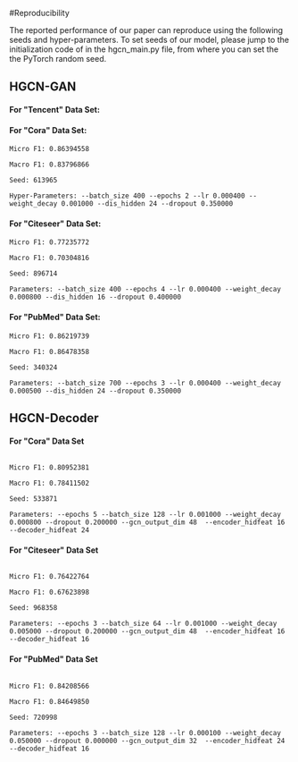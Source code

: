 #Reproducibility


The reported performance of our paper can reproduce using the following seeds and hyper-parameters.
To set seeds of our model, please jump to the initialization code of in the hgcn_main.py file, from where you can set the the PyTorch random seed. 

## HGCN-GAN
#### For "Tencent" Data Set:


#### For "Cora" Data Set:

~~~
Micro F1: 0.86394558

Macro F1: 0.83796866

Seed: 613965

Hyper-Parameters: --batch_size 400 --epochs 2 --lr 0.000400 --weight_decay 0.001000 --dis_hidden 24 --dropout 0.350000
~~~

#### For "Citeseer" Data Set:

~~~
Micro F1: 0.77235772

Macro F1: 0.70304816

Seed: 896714

Parameters: --batch_size 400 --epochs 4 --lr 0.000400 --weight_decay 0.000800 --dis_hidden 16 --dropout 0.400000
~~~

#### For "PubMed" Data Set:
~~~
Micro F1: 0.86219739

Macro F1: 0.86478358

Seed: 340324

Parameters: --batch_size 700 --epochs 3 --lr 0.000400 --weight_decay 0.000500 --dis_hidden 24 --dropout 0.350000
~~~

## HGCN-Decoder

#### For "Cora" Data Set
~~~

Micro F1: 0.80952381

Macro F1: 0.78411502

Seed: 533871

Parameters: --epochs 5 --batch_size 128 --lr 0.001000 --weight_decay 0.000800 --dropout 0.200000 --gcn_output_dim 48  --encoder_hidfeat 16 --decoder_hidfeat 24

~~~

#### For "Citeseer" Data Set
~~~

Micro F1: 0.76422764

Macro F1: 0.67623898

Seed: 968358

Parameters: --epochs 3 --batch_size 64 --lr 0.001000 --weight_decay 0.005000 --dropout 0.200000 --gcn_output_dim 48  --encoder_hidfeat 16 --decoder_hidfeat 16
~~~

#### For "PubMed" Data Set
~~~

Micro F1: 0.84208566

Macro F1: 0.84649850

Seed: 720998

Parameters: --epochs 3 --batch_size 128 --lr 0.000100 --weight_decay 0.050000 --dropout 0.000000 --gcn_output_dim 32  --encoder_hidfeat 24 --decoder_hidfeat 16
~~~
